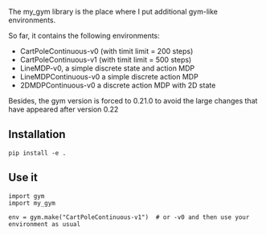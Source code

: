 The my_gym library is the place where I put additional gym-like environments.

So far, it contains the following environments:
- CartPoleContinuous-v0 (with timit limit = 200 steps)
- CartPoleContinuous-v1 (with timit limit = 500 steps)
- LineMDP-v0, a simple discrete state and action MDP
- LineMDPContinuous-v0 a simple discrete action MDP
- 2DMDPContinuous-v0 a discrete action MDP with 2D state

Besides, the gym version is forced to 0.21.0 to avoid the large changes that have appeared after version 0.22


## Installation

```
pip install -e .
```

## Use it

```
import gym
import my_gym

env = gym.make("CartPoleContinuous-v1")  # or -v0 and then use your environment as usual
```

